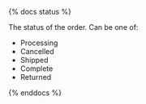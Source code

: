 {% docs status %}

The status of the order. Can be one of:
- Processing
- Cancelled
- Shipped
- Complete
- Returned

{% enddocs %}
